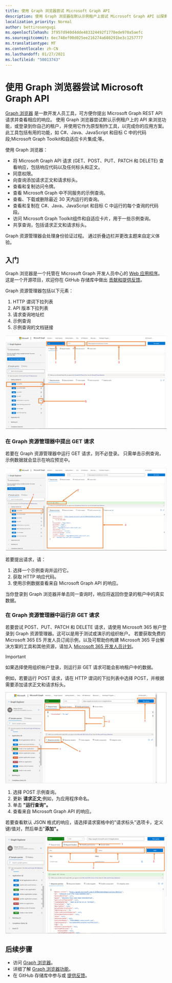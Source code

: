```yaml
---
title: 使用 Graph 浏览器尝试 Microsoft Graph API
description: 使用 Graph 浏览器在默认示例租户上尝试 Microsoft Graph API 以探索功能，或登录到你自己的租户，并使用它作为原型工具实现你的应用方案。
localization_priority: Normal
author: bettirosengugi
ms.openlocfilehash: 3f957d940d4dde483324492f1778ede970a5aefc
ms.sourcegitcommit: 6ec748ef00d025ee216274a608291be3c1257777
ms.translationtype: MT
ms.contentlocale: zh-CN
ms.lasthandoff: 01/27/2021
ms.locfileid: "50013743"
---
```

# <a name="use-graph-explorer-to-try-microsoft-graph-apis"></a>使用 Graph 浏览器尝试 Microsoft Graph API

[Graph 浏览器](https://developer.microsoft.com/graph/graph-explorer/) 是一款开发人员工具，可方便你提出 Microsoft Graph REST API 请求并查看相应的响应。 使用 Graph 浏览器尝试默认示例租户上的 API 来浏览功能，或登录到你自己的租户，并使用它作为原型制作工具，以完成你的应用方案。 此工具包括有用的功能，如 C#、Java、JavaScript 和目标 C 中的代码段;Microsoft Graph Toolkit和自适应卡片集成;等。

使用 Graph 浏览器：

- 将 Microsoft Graph API 请求 (GET、POST、PUT、PATCH 和 DELETE) 查看响应，包括响应代码以及任何标头和正文。
- 同意权限。
- 向查询添加请求正文和请求标头。
- 查看和复制访问令牌。
- 查看 Microsoft Graph 中不同服务的示例查询。
- 查看、下载或删除最近 30 天内运行的查询。
- 查看和复制在 C#、Java、JavaScript 和目标 C 中运行的每个查询的代码段。
- 访问 Microsoft Graph Toolkit组件和自适应卡片，用于一些示例查询。
- 共享查询，包括请求正文和请求标头。

Graph 资源管理器会处理身份验证过程。 通过折叠边栏并更改主题来自定义体验。

## <a name="get-started"></a>入门

Graph 浏览器是一个托管在 Microsoft Graph 开发人员中心的 [Web 应用程序](https://developer.microsoft.com/en-us/graph/graph-explorer)。 这是一个开源项目，欢迎你在 GitHub 存储库中做出 [贡献和提供反馈](https://github.com/microsoftgraph/microsoft-graph-explorer-v4)。

Graph 资源管理器包括以下元素：

1. HTTP 谓词下拉列表
2. API 版本下拉列表
3. 请求查询地址栏
4. 示例查询
5. 示例查询的文档链接

![Graph 浏览器用户界面的屏幕截图](./images/getting-started.png)

### <a name="make-a-get-request-in-graph-explorer"></a>在 Graph 资源管理器中提出 GET 请求

若要在 Graph 资源管理器中运行 GET 请求，则不必登录。 只需单击示例查询，示例数据就会显示在响应预览中。 

![Graph 资源管理器中示例请求的屏幕截图](./images/making-a-get-request.png)

若要提出请求，请：

1. 选择一个示例查询并运行它。
2. 获取 HTTP 响应代码。
3. 使用示例数据查看来自 Microsoft Graph API 的响应。

当你登录到 Graph 浏览器并单击同一查询时，响应将返回你登录的租户中的真实数据。

### <a name="running-non-get-requests-in-graph-explorer"></a>在 Graph 资源管理器中运行非 GET 请求

若要尝试 POST、PUT、PATCH 和 DELETE 请求，请使用 Microsoft 365 帐户登录到 Graph 资源管理器。这可以是用于测试或演示的组织帐户。 若要获取免费的 Microsoft 365 E5 开发人员订阅示例，以及可帮助你构建 Microsoft 365 平台解决方案的工具和其他资源，请加入 [Microsoft 365 开发人员计划](https://developer.microsoft.com/microsoft-365/dev-program)。 

>[!IMPORTANT]
>如果选择使用组织帐户登录，则运行非 GET 请求可能会影响租户中的数据。

例如，若要运行 POST 请求，请在 HTTP 谓词的下拉列表中选择 POST，并根据需要添加请求正文和请求标头。

![Graph 资源管理器中 POST 请求的屏幕截图](./images/making-a-post-request.png)

1. 选择 POST 示例查询。
2. 更新 **请求正文**;例如，为应用程序命名。
3. 单击 **"运行查询"。**
4. 查看来自 Microsoft Graph API 的响应。

若要查看默认 JSON 格式的响应，请选择请求窗格中的"请求标头"选项卡，定义键/值对，然后单击"**添加"。**

![显示 Graph 资源管理器中的"请求标头"选项卡的屏幕截图](./images/adding-key-value-pairs.png)

## <a name="next-steps"></a>后续步骤

- 访问 [Graph 浏览器](https://developer.microsoft.com/graph/graph-explorer/)。
- 详细了解 [Graph 浏览器功能](./graph-explorer-features.md)。
- 在 GitHub 存储库中参与或 [提供反馈](https://github.com/microsoftgraph/microsoft-graph-explorer-v4/issues/new/choose)。
